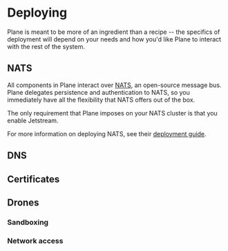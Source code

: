 # Deploying

Plane is meant to be more of an ingredient than a recipe -- the specifics of
deployment will depend on your needs and how you'd like Plane to interact
with the rest of the system.

## NATS

All components in Plane interact over [NATS](https://nats.io/), an open-source
message bus. Plane delegates persistence and authentication to NATS, so you
immediately have all the flexibility that NATS offers out of the box.

The only requirement that Plane imposes on your NATS cluster is that you
enable Jetstream.

For more information on deploying NATS, see their [deployment guide](https://docs.nats.io/running-a-nats-service/introduction).

## DNS

## Certificates

## Drones

### Sandboxing

### Network access
